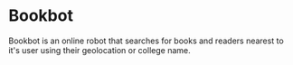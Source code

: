 # Bookbot
Bookbot is an online robot that searches for books and readers nearest to it's user using their geolocation or college name. 
